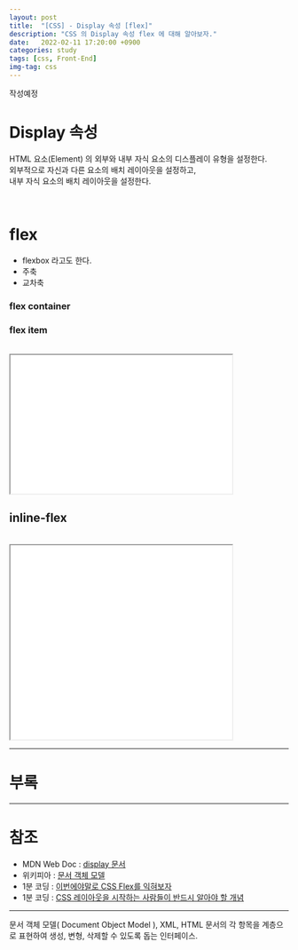 ```yaml
---
layout: post
title:  "[CSS] - Display 속성 [flex]"
description: "CSS 의 Display 속성 flex 에 대해 알아보자."
date:   2022-02-11 17:20:00 +0900
categories: study
tags: [css, Front-End]
img-tag: css
---
```


작성예정

# Display 속성
HTML 요소(Element) 의 외부와 내부 자식 요소의 디스플레이 유형을 설정한다.  
외부적으로 자신과 다른 요소의 배치 레이아웃을 설정하고,    
내부 자식 요소의 배치 레이아웃을 설정한다.   

<br>

# flex
- flexbox 라고도 한다.
- 주축
- 교차축

### flex container

### flex item


<br>
<iframe src="/assets/html/base-layout/flex.html" style="width:400px; height:250px"></iframe>


## inline-flex

<br>
<iframe src="/assets/html/base-layout/inline-flex.html" style="width:400px; height:350px"></iframe>





 

<hr>

# 부록

<hr>

# 참조
- MDN Web Doc : [display 문서][display-link]
- 위키피아 : [문서 객체 모델][dom-link]
- 1분 코딩 : [이번에야말로 CSS Flex를 익혀보자][flex-link]
- 1분 코딩 : [CSS 레이아웃을 시작하는 사람들이 반드시 알아야 할 개념][display-1min-link]
<hr>


<div class="tooltip-desc">
    <div class="tooltip-description" id="desc-1">
    문서 객체 모델( Document Object Model ),  XML, HTML 문서의 각 항목을 계층으로 표현하여 생성, 변형, 삭제할 수 있도록 돕는 인터페이스.
    </div>
</div>

[dom-link]: https://ko.wikipedia.org/wiki/%EB%AC%B8%EC%84%9C_%EA%B0%9D%EC%B2%B4_%EB%AA%A8%EB%8D%B8
[display-link]: https://developer.mozilla.org/ko/docs/Web/CSS/display
[flex-link]: https://studiomeal.com/archives/197
[display-1min-link]: https://studiomeal.com/archives/282

[base-page-link]: /develop/2022/01/15/blog-base-page.html
[config-link]: /develop/2022/01/20/blog-start-github-config.html
[jekyll-link2]: /develop/2021/12/21/blog-start-jekyll2.html



